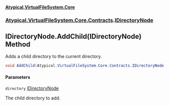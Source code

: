 #### [Atypical.VirtualFileSystem.Core](VirtualFileSystem.md 'VirtualFileSystem')
### [Atypical.VirtualFileSystem.Core.Contracts](VirtualFileSystem.md#Atypical.VirtualFileSystem.Core.Contracts 'Atypical.VirtualFileSystem.Core.Contracts').[IDirectoryNode](IDirectoryNode.md 'Atypical.VirtualFileSystem.Core.Contracts.IDirectoryNode')

## IDirectoryNode.AddChild(IDirectoryNode) Method

Adds a child directory to the current directory.

```csharp
void AddChild(Atypical.VirtualFileSystem.Core.Contracts.IDirectoryNode directory);
```
#### Parameters

<a name='Atypical.VirtualFileSystem.Core.Contracts.IDirectoryNode.AddChild(Atypical.VirtualFileSystem.Core.Contracts.IDirectoryNode).directory'></a>

`directory` [IDirectoryNode](IDirectoryNode.md 'Atypical.VirtualFileSystem.Core.Contracts.IDirectoryNode')

The child directory to add.